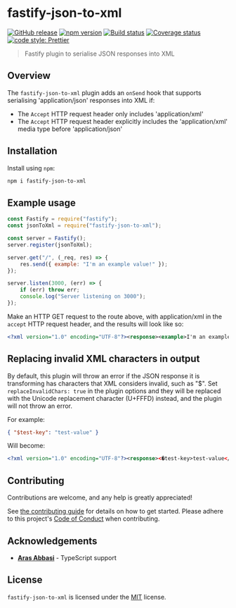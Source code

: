 # fastify-json-to-xml

[![GitHub release](https://img.shields.io/github/release/Fdawgs/fastify-json-to-xml.svg)](https://github.com/Fdawgs/fastify-json-to-xml/releases/latest/)
[![npm version](https://img.shields.io/npm/v/fastify-json-to-xml)](https://npmjs.com/package/fastify-json-to-xml)
[![Build status](https://github.com/Fdawgs/fastify-json-to-xml/actions/workflows/ci.yml/badge.svg?branch=main)](https://github.com/Fdawgs/fastify-json-to-xml/actions/workflows/ci.yml)
[![Coverage status](https://coveralls.io/repos/github/Fdawgs/fastify-json-to-xml/badge.svg?branch=main)](https://coveralls.io/github/Fdawgs/fastify-json-to-xml?branch=main)
[![code style: Prettier](https://img.shields.io/badge/code_style-prettier-ff69b4.svg?style=flat)](https://github.com/prettier/prettier)

> Fastify plugin to serialise JSON responses into XML

## Overview

The `fastify-json-to-xml` plugin adds an `onSend` hook that supports serialising 'application/json' responses into XML if:

-   The `Accept` HTTP request header only includes 'application/xml'
-   The `Accept` HTTP request header explicitly includes the 'application/xml' media type before 'application/json'

## Installation

Install using `npm`:

```bash
npm i fastify-json-to-xml
```

## Example usage

```js
const Fastify = require("fastify");
const jsonToXml = require("fastify-json-to-xml");

const server = Fastify();
server.register(jsonToXml);

server.get("/", (_req, res) => {
	res.send({ example: "I'm an example value!" });
});

server.listen(3000, (err) => {
	if (err) throw err;
	console.log("Server listening on 3000");
});
```

Make an HTTP GET request to the route above, with application/xml in the `accept` HTTP request header, and the results will look like so:

```xml
<?xml version="1.0" encoding="UTF-8"?><response><example>I'm an example value!</example></response>
```

## Replacing invalid XML characters in output

By default, this plugin will throw an error if the JSON response it is transforming has characters that XML considers invalid, such as "$".
Set `replaceInvalidChars: true` in the plugin options and they will be replaced with the Unicode replacement character (U+FFFD) instead, and the plugin will not throw an error.

For example:

```json
{ "$test-key": "test-value" }
```

Will become:

```xml
<?xml version="1.0" encoding="UTF-8"?><response><�test-key>test-value</�test-key></response>'
```

## Contributing

Contributions are welcome, and any help is greatly appreciated!

See [the contributing guide](https://github.com/Fdawgs/.github/blob/main/CONTRIBUTING.md) for details on how to get started.
Please adhere to this project's [Code of Conduct](https://github.com/Fdawgs/.github/blob/main/CODE_OF_CONDUCT.md) when contributing.

## Acknowledgements

-   [**Aras Abbasi**](https://github.com/uzlopak) - TypeScript support

## License

`fastify-json-to-xml` is licensed under the [MIT](./LICENSE) license.
